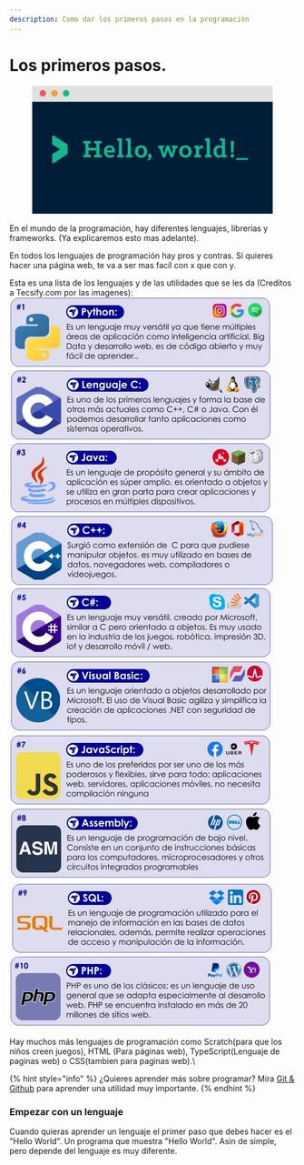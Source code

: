 ```yaml
---
description: Como dar los primeros pasos en la programación
---
```


# Los primeros pasos.

<figure><img src="../.gitbook/assets/1_OohqW5DGh9CQS4hLY5FXzA.png" alt=""><figcaption></figcaption></figure>

En el mundo de la programación, hay diferentes lenguajes, librerías y frameworks. (Ya explicaremos esto mas adelante).

En todos los lenguajes de programación hay pros y contras. Si quieres hacer una página web, te va a ser mas facíl con x que con y.

Esta es una lista de los lenguajes y de las utilidades que se les da (Creditos a Tecsify.com por las imagenes):\
![](<../.gitbook/assets/image (10).png>)![](<../.gitbook/assets/image (12).png>)![](<../.gitbook/assets/image (13).png>)![](<../.gitbook/assets/image (14).png>)![](<../.gitbook/assets/image (15).png>)![](<../.gitbook/assets/image (16).png>)![](<../.gitbook/assets/image (17).png>)![](<../.gitbook/assets/image (18).png>)![](<../.gitbook/assets/image (19).png>)![](<../.gitbook/assets/image (20).png>)

Hay muchos más lenguajes de programación como Scratch(para que los niños creen juegos), HTML (Para páginas web), TypeScript(Lenguaje de paginas web) o CSS(tambien para paginas web).\


{% hint style="info" %}
¿Quieres aprender más sobre programar? Mira [Git & Github](broken-reference) para aprender una utilidad muy importante.
{% endhint %}

### Empezar con un lenguaje

Cuando quieras aprender un lenguaje el primer paso que debes hacer es el "Hello World". Un programa que muestra "Hello World". Asin de simple, pero depende del lenguaje es muy diferente.

